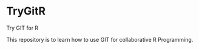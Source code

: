TryGitR
=======

Try GIT for R

This repository is to learn how to use GIT for collaborative R Programming.
